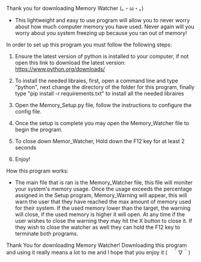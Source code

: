 Thank you for downloading Memory Watcher (。・ω・。)

- This lightweight and easy to use program will allow you to never worry about how much computer memory you have used.
Never again will you worry about you system freezing up because you ran out of memory!


In order to set up this program you must follow the following steps:

1. Ensure the latest version of python is installed to your computer, if not open this link to download the latest version: https://www.python.org/downloads/

2. To install the needed libraies, first, open a command line and type "python", next change the directory of the folder for this program, finally type "pip install -r requirements.txt" to install all the needed libraires 

3. Open the Memory_Setup.py file, follow the instructions to configure the config file.

4. Once the setup is complete you may open the Memory_Watcher file to begin the program.

5. To close down Memor_Watcher, Hold down the F12 key for at least 2 seconds 

6. Enjoy!

How this program works:

- The main file that is ran is the Memory_Watcher file, this file will moniter your system's memory usage.
Once the usage exceeds the percentage assigned in the Setup program, Memory_Warning will appear, this will warn the user that they have reached the max amount of memory used for their system.
If the used memory lower than the target, the warning will close, if the used memory is higher it will open. At any time if the user wishes to close the warning they may hit the X button to close it. 
If they wish to close the watcher as well they can hold the F12 key to terminate both programs. 


Thank You for downloading Memory Watcher! Downloading this program and using it really means a lot to me and I hope that you enjoy it (　＾∇＾)


